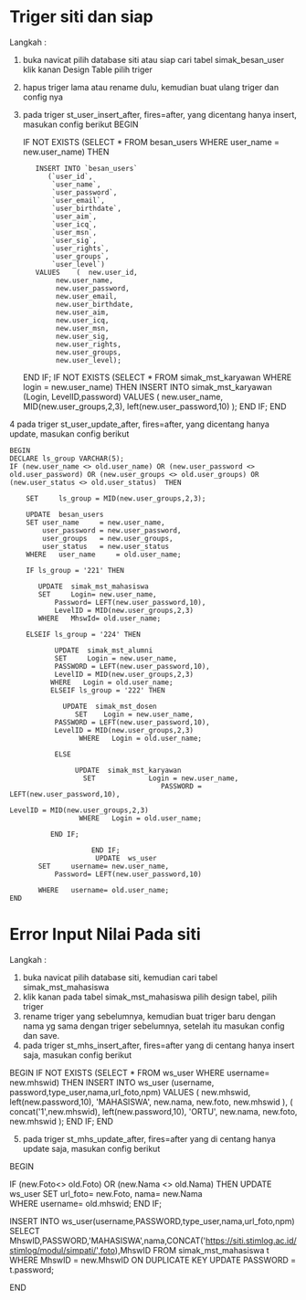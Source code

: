 # Triger siti dan siap

Langkah :

1. buka navicat pilih database siti atau siap cari tabel simak_besan_user klik kanan Design Table pilih triger
2. hapus triger lama atau rename dulu, kemudian buat ulang triger dan config nya
3. pada triger st_user_insert_after, fires=after, yang dicentang hanya insert, masukan config berikut
	BEGIN
    
	IF NOT EXISTS (SELECT * FROM besan_users WHERE user_name = new.user_name) THEN
	   
	      INSERT INTO `besan_users`
			 (`user_id`,
			  `user_name`,
			  `user_password`,
			  `user_email`,
			  `user_birthdate`,
			  `user_aim`,
			  `user_icq`,
			  `user_msn`,
			  `user_sig`,
			  `user_rights`,
			  `user_groups`,
			  `user_level`)
	      VALUES    (  new.user_id,
			   new.user_name,
			   new.user_password,
			   new.user_email,
			   new.user_birthdate,
			   new.user_aim,
			   new.user_icq,
			   new.user_msn,
			   new.user_sig,
			   new.user_rights,
			   new.user_groups,
			   new.user_level);
	END IF;	
        IF NOT EXISTS (SELECT * FROM simak_mst_karyawan WHERE login = new.user_name) THEN
                   INSERT INTO simak_mst_karyawan (Login, LevelID,password)
                   VALUES (
                                      new.user_name, 
                                      MID(new.user_groups,2,3),
                                      left(new.user_password,10)
                                   );
        END IF;
    END

4 pada triger st_user_update_after, fires=after, yang dicentang hanya update, masukan config berikut

	BEGIN   
	DECLARE	ls_group VARCHAR(5);	
	IF (new.user_name <> old.user_name) OR (new.user_password <> old.user_password) OR (new.user_groups <> old.user_groups) OR (new.user_status <> old.user_status)  THEN
		
		SET 	ls_group = MID(new.user_groups,2,3);
			
		UPDATE  besan_users
		SET	user_name     = new.user_name,	
			user_password = new.user_password,
			user_groups   = new.user_groups,	
			user_status   = new.user_status	
		WHERE	user_name     = old.user_name;
	    
		IF ls_group = '221' THEN
		
		   UPDATE  simak_mst_mahasiswa
		   SET	   Login= new.user_name,
			   Password= LEFT(new.user_password,10),
			   LevelID = MID(new.user_groups,2,3)
		   WHERE   MhswId= old.user_name;
		
		ELSEIF ls_group = '224' THEN
		
		       UPDATE  simak_mst_alumni
		       SET	   Login = new.user_name,
			   PASSWORD = LEFT(new.user_password,10),
			   LevelID = MID(new.user_groups,2,3)
		      WHERE   Login = old.user_name;
		      ELSEIF ls_group = '222' THEN
		
		         UPDATE  simak_mst_dosen
		            SET	   Login = new.user_name,
			   PASSWORD = LEFT(new.user_password,10),
			   LevelID = MID(new.user_groups,2,3)
		             WHERE   Login = old.user_name;
		   
		       ELSE	
		
		            UPDATE  simak_mst_karyawan
		              SET	          Login = new.user_name,
			                             PASSWORD = LEFT(new.user_password,10),
                                                                                    LevelID = MID(new.user_groups,2,3)
		             WHERE   Login = old.user_name;
		
		      END IF;
		
	                    END IF;
	                     UPDATE  ws_user
		   SET	   username= new.user_name,
			   Password= LEFT(new.user_password,10)
			   
		   WHERE   username= old.user_name;
    END


# Error Input Nilai Pada siti

Langkah :

1. buka navicat pilih database siti, kemudian cari tabel simak_mst_mahasiswa
2. klik kanan pada tabel simak_mst_mahasiswa pilih design tabel, pilih triger
3. rename triger yang sebelumnya, kemudian buat triger baru dengan nama yg sama dengan triger sebelumnya, setelah itu masukan config dan save.
4. pada triger st_mhs_insert_after, fires=after yang di centang hanya insert saja, masukan config berikut

BEGIN
IF NOT EXISTS (SELECT * FROM ws_user  WHERE username= new.mhswid) THEN
                   INSERT INTO ws_user (username, password,type_user,nama,url_foto,npm)
                   VALUES (
                                      new.mhswid, 
                                      left(new.password,10),
                                      'MAHASISWA',
                                      new.nama,
                                      new.foto,
                                      new.mhswid
                                   ),
                                   (
                                      concat('1',new.mhswid), 
                                      left(new.password,10),
                                      'ORTU',
                                      new.nama,
                                      new.foto,
                                      new.mhswid
                                   );
        END IF;
END

5. pada triger st_mhs_update_after, fires=after yang di centang hanya update saja, masukan config berikut


BEGIN

IF (new.Foto<> old.Foto) OR (new.Nama <> old.Nama) THEN UPDATE  ws_user
          SET	   url_foto= new.Foto,  nama= new.Nama			   
		   WHERE   username= old.mhswid;
END IF;

INSERT INTO ws_user(username,PASSWORD,type_user,nama,url_foto,npm)
	SELECT MhswID,PASSWORD,'MAHASISWA',nama,CONCAT('https://siti.stimlog.ac.id/stimlog/modul/simpati/',foto),MhswID
	FROM   simak_mst_mahasiswa t
	WHERE  MhswID = new.MhswID 
	ON DUPLICATE KEY UPDATE PASSWORD = t.password;

END
